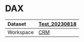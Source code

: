 



# DAX

|Dataset|[Test_20230818](./../Test_20230818.md)|
| :--- | :--- |
|Workspace|[CRM](../../Workspaces/CRM.md)|
